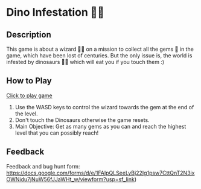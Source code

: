 # Dino Infestation 🦖🦕

## Description
 This game is about a wizard 🧙‍♂️ on a mission to collect all the gems 💎 in the game, which have been lost of centuries. But the only issue is, the world is infested by dinosaurs 🦖🦕 which will eat you if you touch them :)
## How to Play
  [Click to play game](https://toanh.github.io/PyAngelo/angelosync.html#) 
1. Use the WASD keys to control the wizard towards the gem at the end of the level. 
2. Don't touch the Dinosaurs otherwise the game resets. 
3. Main Objective: Get as many gems as you can and reach the     highest level that you can possibly reach!
## Feedback
Feedback and bug hunt form: https://docs.google.com/forms/d/e/1FAIpQLSeeLyBj22Ig1psw7CttQnT2N3ixOWNidu7jNuW56fJJaWHt_w/viewform?usp=sf_link)